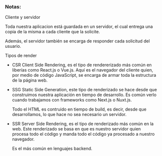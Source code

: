 ### Notas:
Cliente y servidor

Toda nuestra aplicacion está guardada en un servidor, el cual entrega una copia de la misma a cada cliente que la solicite.

Además, el servidor también se encarga de responder cada solicitud del usuario.

Tipos de render

-   CSR
    Client Side Rendering, es el tipo de rendererizado más común en liberías como React.js o Vue.js. Aquí es el navegador del cliente quien, por medio de código JavaScript, se encarga de armar toda la estructura de la página web.

-   SSG
    Static Side Generation, este tipo de renderizado se hace desde que construimos nuestra aplicación en tiempo de desarrollo. Es común verlo cuando trabajamos con frameworks como Next.js o Nuxt.js.

    Todo el HTML es contruido en tiempo de build, es decir, desde que desarrollamos, lo que hace no sea necesario un servidor.

-   SSR
    Server Side Rendering, es el tipo de renderizado más común en la web. Este renderizado se basa en que es nuestro servidor quien procesa todo el código y manda todo el código ya procesado a nuestro navegador. 

    Es el más común en lenguajes backend. 